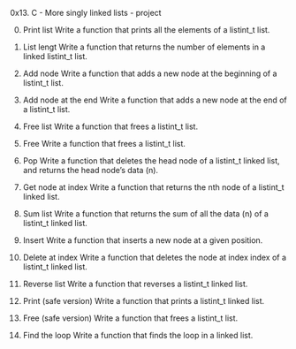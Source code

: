 0x13. C - More singly linked lists - project

0. Print list
Write a function that prints all the elements of a listint_t list.

1. List lengt
Write a function that returns the number of elements in a linked listint_t list.

2. Add node
Write a function that adds a new node at the beginning of a listint_t list.

3. Add node at the end
Write a function that adds a new node at the end of a listint_t list.

4. Free list
Write a function that frees a listint_t list.

5. Free
Write a function that frees a listint_t list.

6. Pop
Write a function that deletes the head node of a listint_t linked list, and returns the head node’s data (n).

7. Get node at index
Write a function that returns the nth node of a listint_t linked list.

8. Sum list
Write a function that returns the sum of all the data (n) of a listint_t linked list.

9. Insert
Write a function that inserts a new node at a given position.

10. Delete at index
Write a function that deletes the node at index index of a listint_t linked list.

11. Reverse list
Write a function that reverses a listint_t linked list.

12. Print (safe version)
Write a function that prints a listint_t linked list.

13. Free (safe version)
Write a function that frees a listint_t list.

14. Find the loop
Write a function that finds the loop in a linked list.
